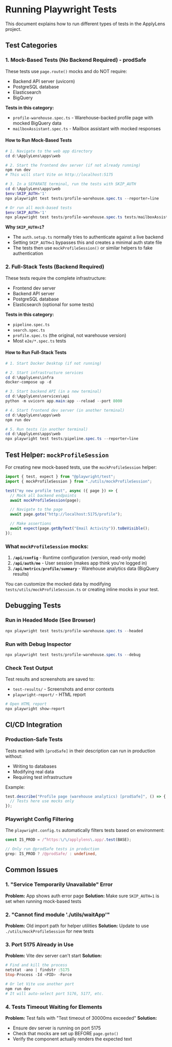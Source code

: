 # Running Playwright Tests

This document explains how to run different types of tests in the ApplyLens project.

## Test Categories

### 1. Mock-Based Tests (No Backend Required) - **prodSafe**

These tests use `page.route()` mocks and do NOT require:
- Backend API server (uvicorn)
- PostgreSQL database
- Elasticsearch
- BigQuery

**Tests in this category:**
- `profile-warehouse.spec.ts` - Warehouse-backed profile page with mocked BigQuery data
- `mailboxAssistant.spec.ts` - Mailbox assistant with mocked responses

#### How to Run Mock-Based Tests

```powershell
# 1. Navigate to the web app directory
cd d:\ApplyLens\apps\web

# 2. Start the frontend dev server (if not already running)
npm run dev
# This will start Vite on http://localhost:5175

# 3. In a SEPARATE terminal, run the tests with SKIP_AUTH
cd d:\ApplyLens\apps\web
$env:SKIP_AUTH='1'
npx playwright test tests/profile-warehouse.spec.ts --reporter=line

# Or run all mock-based tests
$env:SKIP_AUTH='1'
npx playwright test tests/profile-warehouse.spec.ts tests/mailboxAssistant.spec.ts --reporter=line
```

**Why `SKIP_AUTH=1`?**
- The `auth.setup.ts` normally tries to authenticate against a live backend
- Setting `SKIP_AUTH=1` bypasses this and creates a minimal auth state file
- The tests then use `mockProfileSession()` or similar helpers to fake authentication

### 2. Full-Stack Tests (Backend Required)

These tests require the complete infrastructure:
- Frontend dev server
- Backend API server
- PostgreSQL database
- Elasticsearch (optional for some tests)

**Tests in this category:**
- `pipeline.spec.ts`
- `search.spec.ts`
- `profile.spec.ts` (the original, not warehouse version)
- Most `e2e/*.spec.ts` tests

#### How to Run Full-Stack Tests

```powershell
# 1. Start Docker Desktop (if not running)

# 2. Start infrastructure services
cd d:\ApplyLens\infra
docker-compose up -d

# 3. Start backend API (in a new terminal)
cd d:\ApplyLens\services\api
python -m uvicorn app.main:app --reload --port 8000

# 4. Start frontend dev server (in another terminal)
cd d:\ApplyLens\apps\web
npm run dev

# 5. Run tests (in another terminal)
cd d:\ApplyLens\apps\web
npx playwright test tests/pipeline.spec.ts --reporter=line
```

## Test Helper: `mockProfileSession`

For creating new mock-based tests, use the `mockProfileSession` helper:

```typescript
import { test, expect } from "@playwright/test";
import { mockProfileSession } from "./utils/mockProfileSession";

test("my new profile test", async ({ page }) => {
  // Mock all backend endpoints
  await mockProfileSession(page);

  // Navigate to the page
  await page.goto("http://localhost:5175/profile");

  // Make assertions
  await expect(page.getByText("Email Activity")).toBeVisible();
});
```

### What `mockProfileSession` mocks:

1. **`/api/config`** - Runtime configuration (version, read-only mode)
2. **`/api/auth/me`** - User session (makes app think you're logged in)
3. **`/api/metrics/profile/summary`** - Warehouse analytics data (BigQuery results)

You can customize the mocked data by modifying `tests/utils/mockProfileSession.ts` or creating inline mocks in your test.

## Debugging Tests

### Run in Headed Mode (See Browser)

```powershell
npx playwright test tests/profile-warehouse.spec.ts --headed
```

### Run with Debug Inspector

```powershell
npx playwright test tests/profile-warehouse.spec.ts --debug
```

### Check Test Output

Test results and screenshots are saved to:
- `test-results/` - Screenshots and error contexts
- `playwright-report/` - HTML report

```powershell
# Open HTML report
npx playwright show-report
```

## CI/CD Integration

### Production-Safe Tests

Tests marked with `[prodSafe]` in their description can run in production without:
- Writing to databases
- Modifying real data
- Requiring test infrastructure

Example:
```typescript
test.describe("Profile page (warehouse analytics) [prodSafe]", () => {
  // Tests here use mocks only
});
```

### Playwright Config Filtering

The `playwright.config.ts` automatically filters tests based on environment:

```typescript
const IS_PROD = /^https:\/\/applylens\.app/.test(BASE);

// Only run @prodSafe tests in production
grep: IS_PROD ? /@prodSafe/ : undefined,
```

## Common Issues

### 1. "Service Temporarily Unavailable" Error

**Problem:** App shows auth error page
**Solution:** Make sure `SKIP_AUTH=1` is set when running mock-based tests

### 2. "Cannot find module './utils/waitApp'"

**Problem:** Old import path for helper utilities
**Solution:** Update to use `./utils/mockProfileSession` for new tests

### 3. Port 5175 Already in Use

**Problem:** Vite dev server can't start
**Solution:**
```powershell
# Find and kill the process
netstat -ano | findstr :5175
Stop-Process -Id <PID> -Force

# Or let Vite use another port
npm run dev
# It will auto-select port 5176, 5177, etc.
```

### 4. Tests Timeout Waiting for Elements

**Problem:** Test fails with "Test timeout of 30000ms exceeded"
**Solution:**
- Ensure dev server is running on port 5175
- Check that mocks are set up BEFORE `page.goto()`
- Verify the component actually renders the expected text
